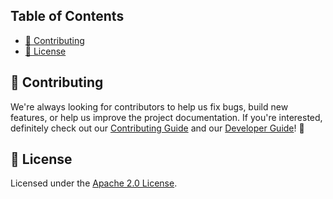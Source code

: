 <!-- START doctoc generated TOC please keep comment here to allow auto update -->
<!-- DON'T EDIT THIS SECTION, INSTEAD RE-RUN doctoc TO UPDATE -->
## Table of Contents

- [🙌 Contributing](#-contributing)
- [📝 License](#-license)

<!-- END doctoc generated TOC please keep comment here to allow auto update -->

## 🙌 Contributing

We're always looking for contributors to help us fix bugs, build new features,
or help us improve the project documentation. If you're interested, definitely
check out our
[Contributing Guide](https://github.com/carbon-design-system/ibm-dotcom-library/blob/master/.github/CONTRIBUTING.md)
and our
[Developer Guide](https://github.com/carbon-design-system/ibm-dotcom-library/blob/master/docs/developing.md)!
👀

## 📝 License

Licensed under the
[Apache 2.0 License](https://github.com/carbon-design-system/ibm-dotcom-library/blob/master/LICENSE).
